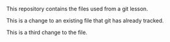 This repository contains the files used from a git lesson.

This is a change to an existing file that git has already tracked.

This is a third change to the file.

